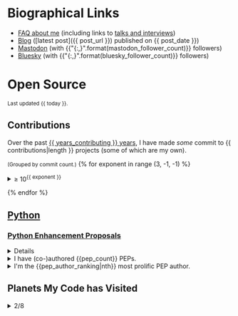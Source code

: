 # Biographical Links
- [FAQ about me](https://opensource.snarky.ca/About+Me/Frequently+Asked+Questions) (including links to [talks and interviews](https://opensource.snarky.ca/About+Me/Appearances))
- [Blog](https://snarky.ca) ([latest post]({{ post_url }}) published on {{ post_date }})
- [Mastodon](https://fosstodon.org/@brettcannon) (with {{"{:,}".format(mastodon_follower_count)}} followers)
- [Bluesky](https://bsky.app/profile/snarky.ca) (with {{"{:,}".format(bluesky_follower_count)}} followers)

# Open Source

<small>Last updated {{ today }}.</small>

## Contributions

Over the past [{{ years_contributing }} years](https://github.com/python/cpython/commit/1e91d8eb030656386ef3a07e8a516683bea85610), I have made _some_ commit to {{ contributions|length }} projects (some of which are my own).

<small>(Grouped by commit count.)</small>
{% for exponent in range (3, -1, -1) %}
<details><summary>&ge; 10<sup>{{ exponent }}</sup></summary>

<ol>
{% for project in contributions %}
{% if 10**(exponent + 1) > project.commits >= 10**exponent %}
<li><a href="{{ project.contributions_url }}">{{ project.repo_name }}</a></li>
{% endif %}
{% endfor %}
</ol>

</details>

{% endfor %}

## [Python](https://python.org)

### [Python Enhancement Proposals](https://peps.python.org)

<details></details>

<details>
<summary>I have (co-)authored {{pep_count}} PEPs.</summary>

(Listed from oldest to newest, although I may have become a co-author post-creation.)

<table>

<thead>
<tr>
<th>#</th>
<th>Title</th>
<th>Status</th>
<th>Co-authors</th>
</tr>
</thead>

<tbody>

{% for pep in pep_details %}
<tr>
<td><a href="https://peps.python.org/{{pep.number}}">{{pep.number}}</a></td>
<td>{{pep.title}}</td>
<td title="{{pep.status}}">{{pep.status|status_emoji}}</td>
<td>{{pep.co_authors|join(", ")}}</td>
</tr>
{% endfor %}

</tbody>
</table>

</details>

<details>
<summary>I'm the {{pep_author_ranking|nth}} most prolific PEP author.</summary>

<ol>
{% for author in author_rankings %}
<li>{% if author == my_name %}<b>{% endif %}{{ author }} ({{ author_count[author] }}){% if author == my_name %}</b>{% endif %}</li>
{% endfor %}

</details>

## Planets My Code has Visited

<details>
  <summary>2/8</summary>

- [ ] Mercury
- [ ] Venus
- [X] Earth
- [X] [Mars](https://linuxunplugged.com/396?t=2580)
- [ ] Jupiter
- [ ] Saturn
- [ ] Uranus
- [ ] Neptune

</details>
